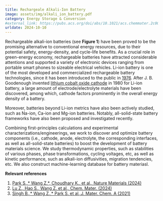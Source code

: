```yaml
---
title: Rechargeale Alkali-Ion Battery
image: assets/img/alkali_ion_battery.pdf
category: Energy Storage & Conversion
#external_link: https://pubs.acs.org/doi/abs/10.1021/acs.chemmater.2c00927
urldate: 2024-10-10
---
```

Rechargeable alkali-ion batteries (see <strong>Figure 1</strong>) have been proved to be the promising alternative to conventional energy resources, due to their potential safety, energy-density, and cycle-life benefits. As a crucial role in green-energy economy, rechargeable batteries have attracted considerable attentions and supported a variety of electronic devices ranging from portable smart phones to sizeable electrical vehicles.
Li-ion battery is one of the most developed and commercialized rechargeable battery technologies, since it has been introduced to the public in [1976](https://www.science.org/doi/10.1126/science.192.4244.1126). After J. B. Goodenough invented [lithium cobalt oxide cathode](https://www.sciencedirect.com/science/article/pii/0025540880900124?via%3Dihub) in 1980 for Li-ion battery, a large amount of electrode/electrolyte materials have been discovered, among which, cathode factors prominently in the overall energy density of a battery.

Moreover, batteries beyond Li-ion metrics have also been actively studied, such as Na-ion, Ca-ion and Mg-ion batteries. Notably, all-solid-state battery frameworks have also been proposed and investigated recently.

Combining first-principles calculations and experimental characterizations/engineerings, we work to discover and optimize battery components (i.e., cathode, anode, electrolyte, the corresponding interfaces, as well as all-solid-state batteries) to boost the development of battery materials science. We study thermodynamic properties, such as stabilities of various phases, phase transformations, cycling voltages, etc, as well as kinetic performance, such as alkali-ion diffusivities, migration tendencies, etc. We also construct machine-learning database for battery materiasl.


**Relevant references**

1. [Park S.,* Wang Z.*, Choudhary K., et al., Nature Materials (2024)](https://www.nature.com/articles/s41563-024-02023-7)
2. [Lu Z., Hao S., Wang Z. et al., Chem. Mater. (2024)](https://pubs.acs.org/doi/10.1021/acs.chemmater.2c00927)
3. [Singh B.,* Wang Z.,* Park S. et al.,J. Mater. Chem. A (2021)](https://pubs.rsc.org/en/content/articlelanding/2021/ta/d0ta10688g)
